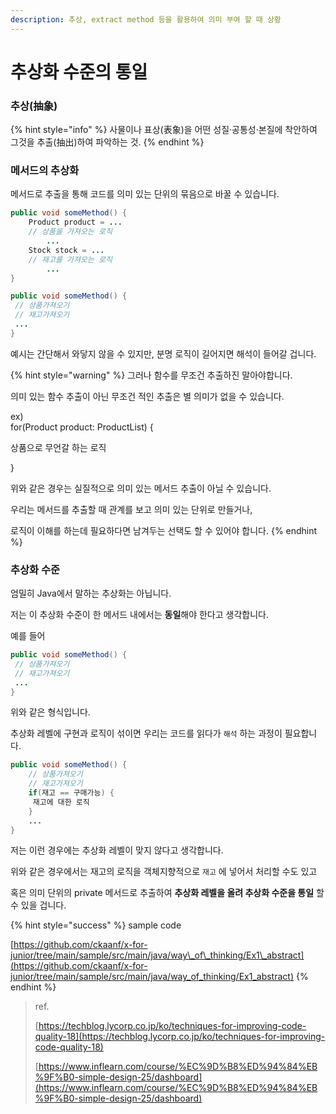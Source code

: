 ```yaml
---
description: 추상, extract method 등을 활용하여 의미 부여 할 때 상황
---
```


# 추상화 수준의 통일

### 추상(抽象)

{% hint style="info" %}
사물이나 표상(表象)을 어떤 성질·공통성·본질에 착안하여 그것을 추출(抽出)하여 파악하는 것.
{% endhint %}

### 메서드의 추상화

메서드로  추출을 통해 코드를 의미 있는 단위의 묶음으로 바꿀 수 있습니다.

```java
public void someMethod() {
    Product product = ...
    // 상품을 가져오는 로직 
        ...
    Stock stock = ...
    // 재고를 가져오는 로직 
        ...
}

public void someMethod() {
 // 상품가져오기
 // 재고가져오기
 ...
}
```

예시는 간단해서 와닿지 않을 수 있지만, 분명 로직이 길어지면 해석이 들어갈 겁니다.

{% hint style="warning" %}
그러나 함수를 무조건 추출하진 말아야합니다.

의미 있는 함수 추출이 아닌 무조건 적인 추출은 별 의미가 없을 수 있습니다.

ex)\
for(Product product: ProductList) {

&#x20;   상품으로 무언갈 하는 로직

}

위와 같은 경우는 실질적으로 의미 있는 메서드 추출이 아닐 수 있습니다.

우리는 메서드를 추출할 때 관계를 보고 의미 있는 단위로 만들거나,

로직이 이해를 하는데 필요하다면 남겨두는 선택도 할 수 있어야 합니다.
{% endhint %}

### 추상화 수준

엄밀히 Java에서 말하는 추상화는 아닙니다.

저는 이 추상화 수준이 한 메서드 내에서는 **동일**해야 한다고 생각합니다.

예를 들어

```java
public void someMethod() {
 // 상품가져오기
 // 재고가져오기
 ...
}
```

위와 같은 형식입니다.

추상화 레벨에 구현과   로직이 섞이면 우리는 코드를 읽다가 `해석` 하는 과정이 필요합니다.

```java
public void someMethod() {
    // 상품가져오기
    // 재고가져오기
    if(재고 == 구매가능) {
     재고에 대한 로직
    }
    ...
}
```

저는 이런 경우에는 추상화 레벨이 맞지 않다고 생각합니다.

위와 같은 경우에서는 재고의 로직을 객체지향적으로 `재고` 에 넣어서 처리할 수도 있고

혹은 의미 단위의 private 메서드로 추출하여 **추상화 레벨을 올려 추상화 수준을 통일** 할 수 있을 겁니다.



{% hint style="success" %}
sample code

[https://github.com/ckaanf/x-for-junior/tree/main/sample/src/main/java/way\_of\_thinking/Ex1\_abstract](https://github.com/ckaanf/x-for-junior/tree/main/sample/src/main/java/way_of_thinking/Ex1_abstract)
{% endhint %}



> ref.
>
> [https://techblog.lycorp.co.jp/ko/techniques-for-improving-code-quality-18](https://techblog.lycorp.co.jp/ko/techniques-for-improving-code-quality-18)
>
> [https://www.inflearn.com/course/%EC%9D%B8%ED%94%84%EB%9F%B0-simple-design-25/dashboard](https://www.inflearn.com/course/%EC%9D%B8%ED%94%84%EB%9F%B0-simple-design-25/dashboard)
>
>
